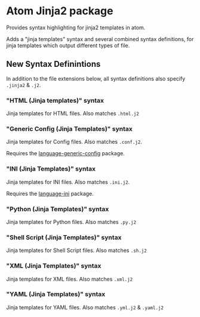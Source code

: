# Atom Jinja2 package

Provides syntax highlighting for jinja2 templates in atom.


Adds a "jinja templates" syntax and several combined syntax definitions, for jinja templates which output
different types of file.

## New Syntax Definintions

In addition to the file extensions below, all syntax definitions also specify `.jinja2` & `.j2`.


### "HTML (Jinja templates)" syntax

Jinja templates for HTML files. Also matches `.html.j2`

### "Generic Config (Jinja Templates)" syntax

Jinja templates for Config files. Also matches `.conf.j2`.

Requires the [language-generic-config](https://atom.io/packages/language-generic-config) package.

### "INI (Jinja Templates)" syntax

Jinja templates for INI files. Also matches `.ini.j2`.

Requires the [language-ini](https://atom.io/packages/language-ini) package.

### "Python (Jinja Templates)" syntax

Jinja templates for Python files. Also matches `.py.j2`

### "Shell Script (Jinja Templates)" syntax

Jinja templates for Shell Script files. Also matches `.sh.j2`

### "XML (Jinja Templates)" syntax

Jinja templates for XML files. Also matches `.xml.j2`

### "YAML (Jinja Templates)" syntax

Jinja templates for YAML files. Also matches `.yml.j2` & `.yaml.j2`
